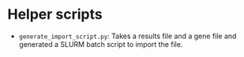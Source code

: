 # Helper scripts

* `generate_import_script.py`: Takes a results file and a gene file and generated a SLURM batch script to import the file.
